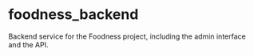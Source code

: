 # foodness_backend
Backend service for the Foodness project, including the admin interface and the API.
